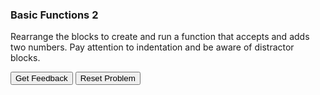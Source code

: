 ### Basic Functions 2
Rearrange the blocks to create and run a function that accepts and adds two numbers. Pay attention to indentation and be aware of distractor blocks.

<div id="basic_function_2-sortableTrash" class="sortable-code"></div> 
<div id="basic_function_2-sortable" class="sortable-code"></div> 
<div style="clear:both;"></div> 
<p> 
    <input id="basic_function_2-feedbackLink" value="Get Feedback" type="button" /> 
    <input id="basic_function_2-newInstanceLink" value="Reset Problem" type="button" /> 
</p> 
<script type="text/javascript"> 
(function(){
  var initial = "def add_it(num1, num2):\n" +
    "	result = num1 + num2\n" +
    "	return result\n" +
    "user1 = int(input(&quot;First number: &quot;))<br\>user2 = int(input(&quot;Second number: &quot;))\n" +
    "answer = (add_it(user1, user2))\n" +
    "print(f&quot;{user1} + {user2} = {answer}&quot;)\n" +
    "def add_it(user1, user2): #distractor\n" +
    "user1 = input(&quot;First number: &quot;) #distractor";
  var parsonsPuzzle = new ParsonsWidget({
    "sortableId": "basic_function_2-sortable",
    "max_wrong_lines": 10,
    "grader": ParsonsWidget._graders.LineBasedGrader,
    "exec_limit": 2500,
    "can_indent": true,
    "x_indent": 50,
    "lang": "en",
    "trashId": "basic_function_2-sortableTrash"
  });
  parsonsPuzzle.init(initial);
  parsonsPuzzle.shuffleLines();
  $("#basic_function_2-newInstanceLink").click(function(event){ 
      event.preventDefault(); 
      parsonsPuzzle.shuffleLines(); 
  }); 
  $("#basic_function_2-feedbackLink").click(function(event){ 
      event.preventDefault(); 
      parsonsPuzzle.getFeedback(); 
  }); 
})(); 
</script>
